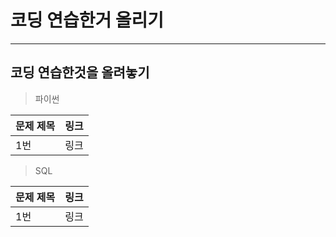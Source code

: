 # 코딩 연습한거 올리기
***
## 코딩 연습한것을 올려놓기
> 파이썬

  |문제 제목|링크|
  |-----|-----|
  |1번|링크|
> SQL


  |문제 제목|링크|
  |-----|-----|
  |1번|링크|
